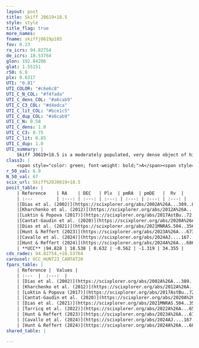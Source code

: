 ```yaml
---
layout: post
title: Skiff J0619+18.5
style: style
title_flag: true
more_names: 
fname: skiffj0619p185
fov: 0.23
ra_icrs: 94.82754
de_icrs: 18.53764
glon: 192.84206
glat: 1.55151
r50: 6.9
plx: 0.6317
UTI: "0.81"
UTI_COLOR: "#c6e6c8"
UTI_C_N_COL: "#f4fada"
UTI_C_dens_COL: "#a6cab9"
UTI_C_C3_COL: "#d4edca"
UTI_C_lit_COL: "#bce1c5"
UTI_C_dup_COL: "#a6cab9"
UTI_C_N: 0.58
UTI_C_dens: 1.0
UTI_C_C3: 0.75
UTI_C_lit: 0.85
UTI_C_dup: 1.0
UTI_summary: |
    Skiff J0619+18.5 is a moderately populated, very dense object of high C3 quality. It is well-studied in the literature.
class3: |
    <span style="color: green; font-weight: bold;">A</span><span style="color: #FFC300; font-weight: bold;">B</span>
r_50_val: 6.9
N_50_val: 67
scix_url: Skiff%20J0619+18.5
posit_table: |
    | Reference    | RA    | DEC   | Plx  | pmRA  | pmDE   |  Rv  |
    | :---         | :---: | :---: | :---: | :---: | :---: | :---: |
    |[Dias et al. (2002)](https://scixplorer.org/abs/2002A%26A...389..871D) | 94.842 | 18.542 | -- | 0.06 | -1.11 | -- |
    |[Kharchenko et al. (2012)](https://scixplorer.org/abs/2012A%26A...543A.156K) | 94.841 | 18.51 | -- | -0.78 | -3.0 | -- |
    |[Loktin & Popova (2017)](https://scixplorer.org/abs/2017AstBu..72..257L) | 94.845 | 18.543 | -- | 0.06 | -1.11 | -- |
    |[Cantat-Gaudin et al. (2020)](https://scixplorer.org/abs/2020A%26A...640A...1C) | 94.829 | 18.546 | 0.644 | -0.529 | -1.284 | -- |
    |[Dias et al. (2021)](https://scixplorer.org/abs/2021MNRAS.504..356D) | 94.878 | 18.552 | 0.643 | -0.532 | -1.284 | -- |
    |[Hunt & Reffert (2023)](https://scixplorer.org/abs/2023A%26A...673A.114H) | 94.831 | 18.534 | 0.623 | -0.559 | -1.339 | 34.354 |
    |[Cavallo et al. (2024)](https://scixplorer.org/abs/2024AJ....167...12C) | 94.824 | 18.515 | 0.623 | -- | -- | -- |
    |[Hunt & Reffert (2024)](https://scixplorer.org/abs/2024A%26A...686A..42H) | 94.831 | 18.534 | 0.623 | -0.559 | -1.339 | 34.354 |
    | **UCC** |94.828 | 18.538 | 0.632 | -0.562 | -1.319 | 34.355 | 
cds_radec: 94.82754,+18.53764
carousel: UCC_HUNT23_CANTAT20
fpars_table: |
    | Reference |  Values |
    | :---  |  :---:  |
    | [Dias et al. (2002)](https://scixplorer.org/abs/2002A%26A...389..871D) | `E(B-V)=0.312, Dist=1380.0, Age=7.9` |
    | [Kharchenko et al. (2012)](https://scixplorer.org/abs/2012A%26A...543A.156K) | `e_bv=0.312, distance=1380, log_age=7.9` |
    | [Loktin & Popova (2017)](https://scixplorer.org/abs/2017AstBu..72..257L) | `E(B-V)=0.479, Dmod=12.613, logt=8.73` |
    | [Cantat-Gaudin et al. (2020)](https://scixplorer.org/abs/2020A%26A...640A...1C) | `AVNN=0.41, DMNN=10.88, AgeNN=7.92` |
    | [Dias et al. (2021)](https://scixplorer.org/abs/2021MNRAS.504..356D) | `Av=1.12, Dist=1489, logage=8.131, [Fe/H]=-0.082` |
    | [Tarricq et al. (2022)](https://scixplorer.org/abs/2022A%26A...659A..59T) | `Dist=1446, logAgeNN=7.94` |
    | [Hunt & Reffert (2023)](https://scixplorer.org/abs/2023A%26A...673A.114H) | `AV50=0.868, diffAV50=0.66, MOD50=10.857, logAge50=8.126` |
    | [Cavallo et al. (2024)](https://scixplorer.org/abs/2024AJ....167...12C) | `AV50=0.91, dMod50=11.12, logAge50=7.99, [Fe/H]50=0.45` |
    | [Hunt & Reffert (2024)](https://scixplorer.org/abs/2024A%26A...686A..42H) | `MassJ=239.802` |
shared_table: |
    
---
```


